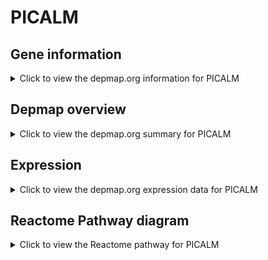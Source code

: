 <h1>PICALM</h1>

<h2>Gene information</h2>
<details>
  <summary>Click to view the depmap.org information for PICALM</summary>
  <p><a href="https://depmap.org/portal/gene/PICALM?tab=about" target="_BLANK">Open page in a new tab...</a></p>
  <iframe src="https://depmap.org/portal/gene/PICALM?tab=about" style="border:none;width:100%;height:800px"></iframe>
</details>

<h2>Depmap overview</h2>
<details>
  <summary>Click to view the depmap.org summary for PICALM</summary>
  <p><a href="https://depmap.org/portal/gene/PICALM?tab=overview" target="_BLANK">Open page in a new tab...</a></p>
  <iframe src="https://depmap.org/portal/gene/PICALM?tab=overview" style="border:none;width:100%;height:800px"></iframe>
</details>

<h2>Expression</h2>
<details>
  <summary>Click to view the depmap.org expression data for PICALM</summary>
  <p><a href="https://depmap.org/portal/gene/PICALM?tab=characterization" target="_BLANK">Open page in a new tab...</a></p>
  <iframe src="https://depmap.org/portal/gene/PICALM?tab=characterization" style="border:none;width:100%;height:800px"></iframe>
</details>



<h2>Reactome Pathway diagram</h2>
<details>
  <summary>Click to view the Reactome pathway for PICALM</summary>
  <p><a href="https://reactome.org/PathwayBrowser/#/R-HSA-8856828" target="_BLANK">Open page in a new tab...</a></p>
  <p>Clathrin-mediated endocytosis</p>
<iframe src="https://reactome.org/PathwayBrowser/#/R-HSA-8856828" style="border:none;width:100%;height:800px"></iframe>
</details>



